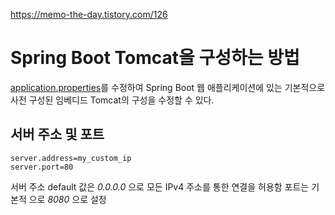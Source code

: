 https://memo-the-day.tistory.com/126 
# Spring Boot Tomcat을 구성하는 방법
[application.properties](application.yml_or_properties.md)를 수정하여 Spring Boot 웹 애플리케이션에 있는 기본적으로 사전 구성된 임베디드 Tomcat의 구성을 수정할 수 있다.

## 서버 주소 및 포트
```properties
server.address=my_custom_ip
server.port=80
```

서버 주소 default 값은 _0.0.0.0_ 으로 모든 IPv4 주소를 통한 연결을 허용함
포트는 기본적 으로 _8080_ 으로 설정
